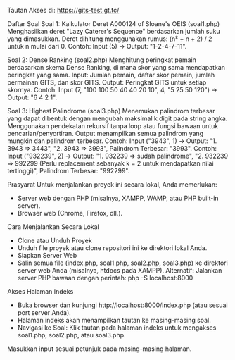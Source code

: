Tautan
Akses di: https://gits-test.gt.tc/

Daftar Soal
Soal 1: Kalkulator Deret A000124 of Sloane's OEIS (soal1.php)
Menghasilkan deret "Lazy Caterer's Sequence" berdasarkan jumlah suku yang dimasukkan.
Deret dihitung menggunakan rumus: (n² + n + 2) / 2 untuk n mulai dari 0.
Contoh: Input (5) → Output: "1-2-4-7-11".

Soal 2: Dense Ranking (soal2.php)
Menghitung peringkat pemain berdasarkan skema Dense Ranking, di mana skor yang sama mendapatkan peringkat yang sama.
Input: Jumlah pemain, daftar skor pemain, jumlah permainan GITS, dan skor GITS.
Output: Peringkat GITS untuk setiap skornya.
Contoh: Input (7, "100 100 50 40 40 20 10", 4, "5 25 50 120") → Output: "6 4 2 1".

Soal 3: Highest Palindrome (soal3.php)
Menemukan palindrom terbesar yang dapat dibentuk dengan mengubah maksimal k digit pada string angka.
Menggunakan pendekatan rekursif tanpa loop atau fungsi bawaan untuk pencarian/penyortiran.
Output menampilkan semua palindrom yang mungkin dan palindrom terbesar.
Contoh: Input ("3943", 1) → Output: "1. 3943 => 3443", "2. 3943 => 3993", Palindrom Terbesar: "3993".
Contoh: Input ("932239", 2) → Output: "1. 932239 => sudah palindrome", "2. 932239 => 992299 (Perlu replacement sebanyak k = 2 untuk mendapatkan nilai tertinggi)", Palindrom Terbesar: "992299".

Prasyarat
Untuk menjalankan proyek ini secara lokal, Anda memerlukan:
- Server web dengan PHP (misalnya, XAMPP, WAMP, atau PHP built-in server).
- Browser web (Chrome, Firefox, dll.).

Cara Menjalankan Secara Lokal
- Clone atau Unduh Proyek
- Unduh file proyek atau clone repositori ini ke direktori lokal Anda.
- Siapkan Server Web
- Salin semua file (index.php, soal1.php, soal2.php, soal3.php) ke direktori server web Anda (misalnya, htdocs pada XAMPP).
Alternatif: Jalankan server PHP bawaan dengan perintah:
php -S localhost:8000

Akses Halaman Indeks
- Buka browser dan kunjungi http://localhost:8000/index.php (atau sesuai port server Anda).
- Halaman indeks akan menampilkan tautan ke masing-masing soal.
- Navigasi ke Soal: Klik tautan pada halaman indeks untuk mengakses soal1.php, soal2.php, atau soal3.php.

Masukkan input sesuai petunjuk pada masing-masing halaman.
